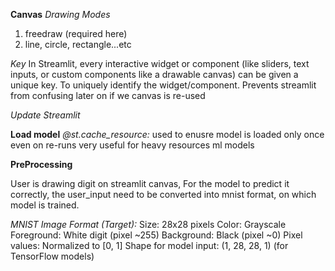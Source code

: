 **Canvas**
*Drawing Modes*
1.  freedraw (required here)
2. line, circle, rectangle...etc

*Key*
In Streamlit, every interactive widget or component (like sliders, text inputs, or custom components like a drawable canvas) can be given a unique key.
To uniquely identify the widget/component.
Prevents streamlit from confusing later on if we canvas is re-used

*Update Streamlit*


**Load model**
*@st.cache_resource:* used to enusre model is loaded only once even on re-runs
very useful for heavy resources ml models

**PreProcessing**

User is drawing digit on streamlit canvas, For the model to predict it correctly, the user_input need to be converted into mnist format, on which model is trained.

*MNIST Image Format (Target):*
Size: 28x28 pixels
Color: Grayscale
Foreground: White digit (pixel ~255)
Background: Black (pixel ~0)
Pixel values: Normalized to [0, 1]
Shape for model input: (1, 28, 28, 1) (for TensorFlow models)

